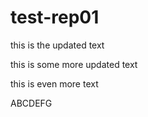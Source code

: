 # test-rep01

this is the updated text


this is some more updated text

this is even more text


ABCDEFG

